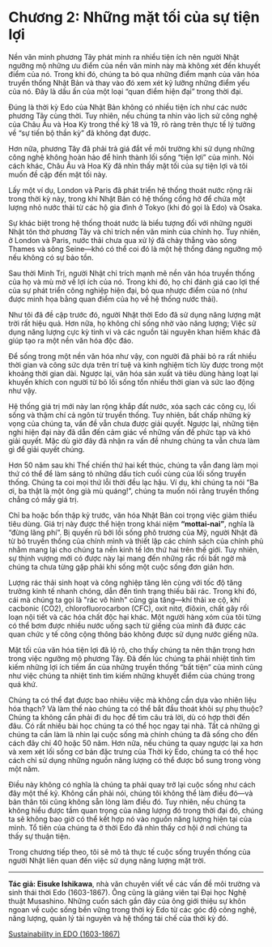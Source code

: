 # Chương 2: Những mặt tối của sự tiện lợi

Nền văn minh phương Tây phát minh ra nhiều tiện ích nên người Nhật ngưỡng mộ những ưu điểm của nền văn minh này mà không xét đến khuyết điểm của nó. Trong khi đó, chúng ta bỏ qua những điểm mạnh của văn hóa truyền thống Nhật Bản và thay vào đó xem xét kỹ lưỡng những điểm yếu của nó. Đây là dấu ấn của một loại “quan điểm hiện đại” trong thời đại.

Đúng là thời kỳ Edo của Nhật Bản không có nhiều tiện ích như các nước phương Tây cùng thời. Tuy nhiên, nếu chúng ta nhìn vào lịch sử công nghệ của Châu Âu và Hoa Kỳ trong thế kỷ 18 và 19, rõ ràng trên thực tế lý tưởng về “sự tiến bộ thần kỳ” đã không đạt được.

Hơn nữa, phương Tây đã phải trả giá đắt về môi trường khi sử dụng những công nghệ không hoàn hảo để hình thành lối sống “tiện lợi” của mình. Nói cách khác, Châu Âu và Hoa Kỳ đã nhìn thấy mặt tối của sự tiện lợi và tôi muốn đề cập đến mặt tối này.

Lấy một ví dụ, London và Paris đã phát triển hệ thống thoát nước rộng rãi trong thời kỳ này, trong khi Nhật Bản có hệ thống cống hở để chứa một lượng nhỏ nước thải từ các hộ gia đình ở Tokyo (khi đó gọi là Edo) và Osaka.

Sự khác biệt trong hệ thống thoát nước là biểu tượng đối với những người Nhật tôn thờ phương Tây và chỉ trích nền văn minh của chính họ. Tuy nhiên, ở London và Paris, nước thải chưa qua xử lý đã chảy thẳng vào sông Thames và sông Seine&mdash;khó có thể coi đó là một hệ thống đáng ngưỡng mộ nếu không có sự bảo tồn.

Sau thời Minh Trị, người Nhật chỉ trích mạnh mẽ nền văn hóa truyền thống của họ và mù mờ về lợi ích của nó. Trong khi đó, họ chỉ đánh giá cao lợi thế của sự phát triển công nghiệp hiện đại, bỏ qua nhược điểm của nó (như được minh họa bằng quan điểm của họ về hệ thống nước thải).

Như tôi đã đề cập trước đó, người Nhật thời Edo đã sử dụng năng lượng mặt trời rất hiệu quả. Hơn nữa, họ không chỉ sống nhờ vào năng lượng; Việc sử dụng năng lượng cực kỳ tinh vi và các nguồn tài nguyên khan hiếm khác đã giúp tạo ra một nền văn hóa độc đáo.

Để sống trong một nền văn hóa như vậy, con người đã phải bỏ ra rất nhiều thời gian và công sức dựa trên trí tuệ và kinh nghiệm tích lũy được trong một khoảng thời gian dài. Ngược lại, văn hóa sản xuất và tiêu dùng hàng loạt lại khuyến khích con người từ bỏ lối sống tốn nhiều thời gian và sức lao động như vậy.

Hệ thống giá trị mới này lan rộng khắp đất nước, xóa sạch các công cụ, lối sống và thậm chí cả ngôn từ truyền thống. Tuy nhiên, bất chấp những kỳ vọng của chúng ta, vấn đề vẫn chưa được giải quyết. Ngược lại, những tiện nghi hiện đại này đã dẫn đến cảm giác về những vấn đề phức tạp và khó giải quyết. Mặc dù giờ đây đã nhận ra vấn đề nhưng chúng ta vẫn chưa làm gì để giải quyết chúng.

Hơn 50 năm sau khi Thế chiến thứ hai kết thúc, chúng ta vẫn đang làm mọi thứ có thể để làm sáng tỏ những dấu tích cuối cùng của lối sống truyền thống. Chúng ta coi mọi thứ lỗi thời đều lạc hậu. Ví dụ, khi chúng ta nói “Ba ơi, ba thật là một ông già mù quáng!”, chúng ta muốn nói rằng truyền thống chẳng có mấy giá trị.

Chỉ ba hoặc bốn thập kỷ trước, văn hóa Nhật Bản coi trọng việc giảm thiểu tiêu dùng. Giá trị này được thể hiện trong khái niệm **“mottai-nai”**, nghĩa là “đừng lãng phí”. Bị quyến rũ bởi lối sống phô trương của Mỹ, người Nhật đã từ bỏ truyền thống của chính mình và thiết lập các chính sách của chính phủ nhằm mang lại cho chúng ta nền kinh tế lớn thứ hai trên thế giới. Tuy nhiên, sự thịnh vượng mới có được này lại mang đến những rắc rối bất ngờ mà chúng ta chưa từng gặp phải khi sống một cuộc sống đơn giản hơn.

Lượng rác thải sinh hoạt và công nghiệp tăng lên cùng với tốc độ tăng trưởng kinh tế nhanh chóng, dẫn đến tình trạng thiếu bãi rác. Trong khi đó, cái mà chúng ta gọi là "rác vô hình" cũng gia tăng&mdash;khí thải xe cộ, khí cacbonic (CO2), chlorofluorocarbon (CFC), oxit nitơ, điôxin, chất gây rối loạn nội tiết và các hóa chất độc hại khác. Một người hàng xóm của tôi từng có thể bơm được nhiều nước uống sạch từ giếng của mình đã được các quan chức y tế công cộng thông báo không được sử dụng nước giếng nữa.

Mặt tối của văn hóa tiện lợi đã lộ rõ, cho thấy chúng ta nên thận trọng hơn trong việc ngưỡng mộ phương Tây. Đã đến lúc chúng ta phải nhiệt tình tìm kiếm những lợi ích tiềm ẩn của những truyền thống “bất tiện” của mình cũng như việc chúng ta nhiệt tình tìm kiếm những khuyết điểm của chúng trong quá khứ.

Chúng ta có thể đạt được bao nhiêu việc mà không cần dựa vào nhiên liệu hóa thạch? Và làm thế nào chúng ta có thể bắt đầu thoát khỏi sự phụ thuộc? Chúng ta không cần phải đi du học để tìm câu trả lời, dù có hợp thời đến đâu. Có rất nhiều bài học chúng ta có thể học ngay tại nhà. Tất cả những gì chúng ta cần làm là nhìn lại cuộc sống mà chính chúng ta đã sống cho đến cách đây chỉ 40 hoặc 50 năm. Hơn nữa, nếu chúng ta quay ngược lại xa hơn và xem xét lối sống cơ bản đặc trưng của Thời kỳ Edo, chúng ta có thể học cách chỉ sử dụng những nguồn năng lượng có thể được bổ sung trong vòng một năm.

Điều này không có nghĩa là chúng ta phải quay trở lại cuộc sống như cách đây một thế kỷ. Không cần phải nói, chúng tôi không thể làm điều đó&mdash;và bản thân tôi cũng không sẵn lòng làm điều đó. Tuy nhiên, nếu chúng ta không hiểu được tầm quan trọng của năng lượng đó trong thời đại đó, chúng ta sẽ không bao giờ có thể kết hợp nó vào nguồn năng lượng hiện tại của mình. Tổ tiên của chúng ta ở thời Edo đã nhìn thấy cơ hội ở nơi chúng ta thấy sự thuận tiện.

Trong chương tiếp theo, tôi sẽ mô tả thực tế cuộc sống truyền thống của người Nhật liên quan đến việc sử dụng năng lượng mặt trời.

<hr/>

**Tác giả: Eisuke Ishikawa**, nhà văn chuyên viết về các vấn đề môi trường và sinh thái thời Edo (1603-1867). Ông cũng là giảng viên tại Đại học Nghệ thuật Musashino. Những cuốn sách gần đây của ông giới thiệu sự khôn ngoan về cuộc sống bền vững trong thời kỳ Edo từ các góc độ công nghệ, năng lượng, quản lý tài nguyên và hệ thống tái chế của thời kỳ đó.

[Sustainability in EDO (1603-1867)](https://www.japanfs.org/en/edo/index.html)
